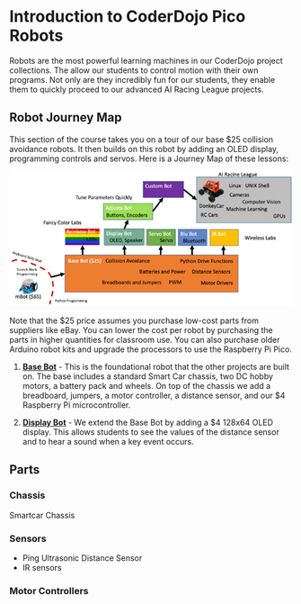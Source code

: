 # Introduction to CoderDojo Pico Robots

Robots are the most powerful learning machines in our CoderDojo project collections.  The allow our students to control motion with their own programs.  Not only are they incredibly fun for our students, they enable them to quickly proceed to our advanced AI Racing League projects.

## Robot Journey Map

This section of the course takes you on a tour of our base $25 collision avoidance robots.  It then builds on this robot by adding an OLED display, programming controls and servos.  Here is a Journey Map of these lessons:

![](img/robot-journey-map.png)

Note that the $25 price assumes you purchase low-cost parts from suppliers like eBay.  You can lower the cost per robot by purchasing the parts in higher quantities for classroom use.  You can also purchase older Arduino robot kits and upgrade the processors to use the Raspberry Pi Pico.

1. **[Base Bot](02-base-bot.md)** - This is the foundational robot that the other projects are built on.  The base includes a standard Smart Car chassis, two DC hobby motors, a battery pack and wheels.  On top of the chassis we add a breadboard, jumpers, a motor controller, a distance sensor, and our $4 Raspberry Pi microcontroller.

2. **[Display Bot](03-display-bot.md)** - We extend the Base Bot by adding a $4 128x64 OLED display.  This allows students to see the values of the distance sensor and to hear a sound when a key event occurs.

## Parts

### Chassis

Smartcar Chassis

### Sensors

* Ping Ultrasonic Distance Sensor
* IR sensors

### Motor Controllers

